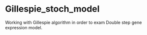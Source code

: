 # Gillespie_stoch_model
Working with Gillespie algorithm in order to exam Double step gene expression model.
